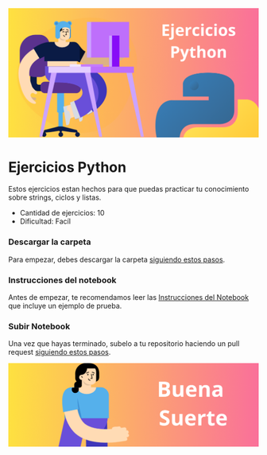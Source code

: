 <img src='./assets/Titular.png'>

# Ejercicios Python

Estos ejercicios estan hechos para que puedas practicar tu conocimiento sobre strings, ciclos y listas.

* Cantidad de ejercicios: 10
* Dificultad: Facíl

### Descargar la carpeta

Para empezar, debes descargar la carpeta <a href='download.md'>siguiendo estos pasos</a>.

### Instrucciones del notebook
Antes de empezar, te recomendamos leer las <a href='instructions.md'>Instrucciones del Notebook</a> que incluye un ejemplo de prueba. 

### Subir Notebook
Una vez que hayas terminado, subelo a tu repositorio haciendo un pull request <a href='pullrequest.md'>siguiendo  estos pasos</a>.

<img src='./assets/Footer.png'>
